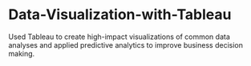 # Data-Visualization-with-Tableau
Used Tableau to create high-impact visualizations of common data analyses and applied predictive analytics to improve business decision making.
